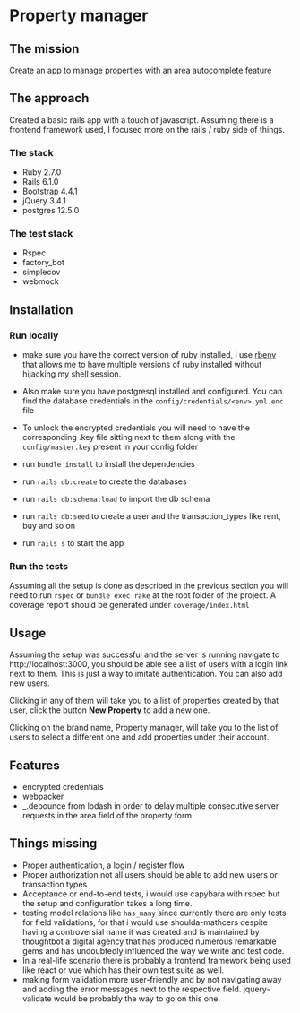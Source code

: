 # Property manager

## The mission
Create an app to manage properties with an area autocomplete feature

## The approach
Created a basic rails app with a touch of javascript. Assuming there is a frontend framework used, I focused more on the rails / ruby side of things. 

### The stack
* Ruby 2.7.0
* Rails 6.1.0
* Bootstrap 4.4.1
* jQuery 3.4.1
* postgres 12.5.0

### The test stack
* Rspec
* factory_bot
* simplecov
* webmock

## Installation
### Run locally 
* make sure you have the correct version of ruby installed, i use [rbenv](https://github.com/rbenv/rbenv) that allows me to have
multiple versions of ruby installed without hijacking my shell session.
   
* Also make sure you have postgresql installed and configured. You can find the database credentials in the `config/credentials/<env>.yml.enc` file
   
* To unlock the encrypted credentials you will need to have the corresponding .key file sitting next to them along with
the `config/master.key` present in your config folder

* run `bundle install` to install the dependencies
* run `rails db:create` to create the databases
* run `rails db:schema:load` to import the db schema
* run `rails db:seed` to create a user and the transaction_types like rent, buy and so on
* run `rails s` to start the app

### Run the tests
Assuming all the setup is done as described in the previous section you will need to run `rspec` or `bundle exec rake`
at the root folder of the project.
A coverage report should be generated under `coverage/index.html` 

## Usage
Assuming the setup was successful and the server is running navigate to http://localhost:3000, 
you should be able see a list of users with a login link next to them. This is just a way to imitate authentication.
You can also add new users.

Clicking in any of them will take you to a list of properties created by that user, click the button **New Property** to add a new one.

Clicking on the brand name, Property manager, will take you to the list of users 
to select a different one and add properties under their account.

## Features
* encrypted credentials
* webpacker
* _.debounce from lodash in order to delay multiple consecutive server requests in the area field of the property form

## Things missing
* Proper authentication, a login / register flow
* Proper authorization not all users should be able to add new users or transaction types
* Acceptance or end-to-end tests, i would use capybara with rspec but the setup and configuration takes a long time.
* testing model relations like `has_many` since currently there are only tests for field validations, 
  for that i would use shoulda-mathcers despite having a controversial name it was created and is maintained by thoughtbot
  a digital agency that has produced numerous remarkable gems and has undoubtedly influenced the way we write and test code.
* In a real-life scenario there is probably a frontend framework being used like react or vue which has their own test suite as well.
* making form validation more user-friendly and by not navigating away and adding the error messages next to the respective field. 
  jquery-validate would be probably the way to go on this one.  

